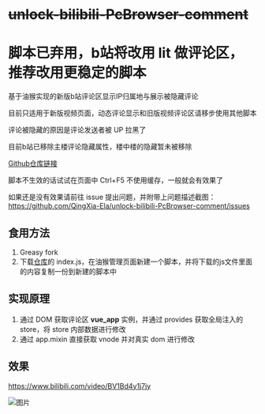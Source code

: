 # ~~unlock-bilibili-PcBrowser-comment~~

# 脚本已弃用，b站将改用 lit 做评论区，推荐改用更稳定的脚本

基于油猴实现的新版b站评论区显示IP归属地与展示被隐藏评论

目前只适用于新版视频页面，动态评论显示和旧版视频评论区请移步使用其他脚本

评论被隐藏的原因是评论发送者被 UP 拉黑了

目前b站已移除主楼评论隐藏属性，楼中楼的隐藏暂未被移除

[Github仓库链接](https://github.com/QingXia-Ela/unlock-bilibili-PcBrowser-comment)

脚本不生效的话试试在页面中 Ctrl+F5 不使用缓存，一般就会有效果了

如果还是没有效果请前往 issue 提出问题，并附带上问题描述截图：https://github.com/QingXia-Ela/unlock-bilibili-PcBrowser-comment/issues

## 食用方法

1. Greasy fork
2. 下载[仓库](https://github.com/QingXia-Ela/unlock-bilibili-PcBrowser-comment)的 index.js，在油猴管理页面新建一个脚本，并将下载的js文件里面的内容复制一份到新建的脚本中

## 实现原理

1. 通过 DOM 获取评论区 __vue_app__ 实例，并通过 provides 获取全局注入的 store，将 store 内部数据进行修改
2. 通过 app.mixin 直接获取 vnode 并对真实 dom 进行修改

## 效果

https://www.bilibili.com/video/BV1Bd4y1j7jy

![图片](https://user-images.githubusercontent.com/86217807/220519616-e394440a-a760-4195-bcda-68c2e4687a56.png)
